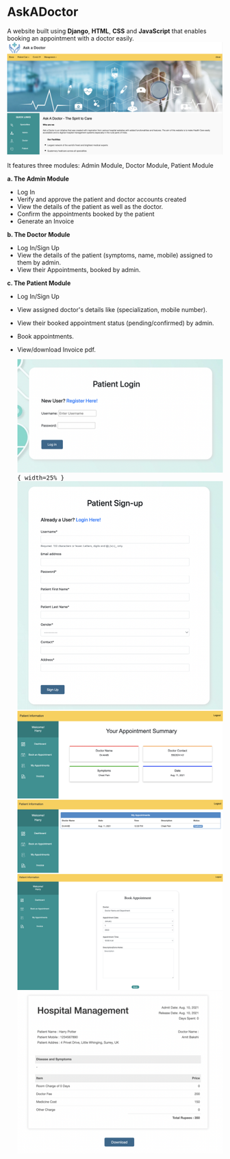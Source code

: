 # AskADoctor

A website built using **Django**, **HTML**, **CSS** and **JavaScript** that enables booking an appointment with a doctor easily.
<br>
<kbd>![Alt text](/media/home.png "Home Page")</kbd>

It features three modules: Admin Module, Doctor Module, Patient Module

**a. The Admin Module**
- Log In
- Verify and approve the patient and doctor accounts created
- View the details of the patient as well as the doctor.
- Confirm the appointments booked by the patient
- Generate an Invoice

**b. The Doctor Module**
- Log In/Sign Up
- View the details of the patient (symptoms, name, mobile) assigned to them by admin.
- View their Appointments, booked by admin.

**c. The Patient Module**
- Log In/Sign Up
- View assigned doctor's details like (specialization, mobile number).
- View their booked appointment status (pending/confirmed) by admin.
- Book appointments.
- View/download Invoice pdf.

    <kbd>![Alt text](/media/patientLogin.png){ width=25% }</kbd>
    <kbd>![Alt text](/media/patientSignUp.png)</kbd>
    <kbd>![Alt text](/media/patientDash.png)</kbd>
    <kbd>![Alt text](/media/appStatus.png)</kbd>
    <kbd>![Alt text](/media/bookAppointment.png)</kbd>
    <kbd>![Alt text](/media/invoice.png)</kbd>





